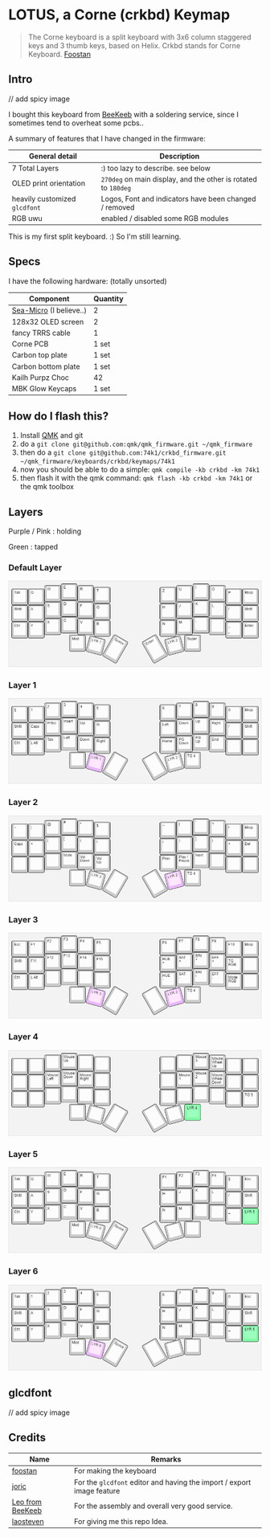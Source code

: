 # LOTUS, a Corne (crkbd) Keymap

> The Corne keyboard is a split keyboard with 3x6 column staggered keys and 3 thumb keys, based on Helix. Crkbd stands for Corne Keyboard.
> [Foostan](https://github.com/foostan/crkbd)

## Intro

// add spicy image

I bought this keyboard from [BeeKeeb](https://shop.beekeeb.com/) with a soldering service, since I sometimes tend to overheat some pcbs..

A summary of features that I have changed in the firmware:

| General detail | Description |
|----------------|-------------|
| 7 Total Layers | :) too lazy to describe. see below |
| OLED print orientation | `270deg` on main display, and the other is rotated to `180deg` |
| heavily customized `glcdfont` | Logos, Font and indicators have been changed / removed |
| RGB uwu | enabled / disabled some RGB modules |

This is my first split keyboard. :) So I'm still learning.

## Specs

I have the following hardware: (totally unsorted)

| Component | Quantity |
|-----------|----------|
| [Sea-Micro](https://github.com/joshajohnson/sea-micro) (I believe..) | 2 |
| 128x32 OLED screen | 2 |
| fancy TRRS cable | 1 |
| Corne PCB | 1 set |
| Carbon top plate | 1 set |
| Carbon bottom plate | 1 set |
| Kailh Purpz Choc | 42 |
| MBK Glow Keycaps | 1 set |

## How do I flash this?

1. Install [QMK](https://docs.qmk.fm/#/newbs) and git
2. do a `git clone git@github.com:qmk/qmk_firmware.git ~/qmk_firmware`
3. then do a `git clone git@github.com:74k1/crkbd_firmware.git ~/qmk_firmware/keyboards/crkbd/keymaps/74k1`
4. now you should be able to do a simple: `qmk compile -kb crkbd -km 74k1`
5. then flash it with the qmk command: `qmk flash -kb crkbd -km 74k1` or the qmk toolbox

## Layers

Purple / Pink : holding

Green : tapped

### Default Layer

![default](assets/layer%20default.png)

### Layer 1 

![1](assets/layer%201.png)

### Layer 2 

![2](assets/layer%202.png)

### Layer 3 

![3](assets/layer%203.png)

### Layer 4 

![4](assets/layer%204.png)

### Layer 5 

![5](assets/layer%205.png)

### Layer 6 

![6](assets/layer%206.png)

## glcdfont

// add spicy image

## Credits

| Name | Remarks |
|------|---------|
| [foostan](https://github.com/foostan/crkbd) | For making the keyboard |
| [joric](https://github.com/joric/qle) | For the `glcdfont` editor and having the import / export image feature |
| [Leo from BeeKeeb](https://store.beekeeb.com/) | For the assembly and overall very good service. |
| [laosteven](https://github.com/laosteven/fluffy-octo-eureka) | For giving me this repo Idea. |
